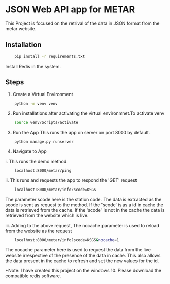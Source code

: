 # JSON Web API app for METAR
This Project is focused on the retrival of the data in JSON format from the metar website.

## Installation
```bash
	pip install -r requirements.txt
```
Install Redis in the system.


## Steps
1. Create a Virtual Environment
```bash
	python -m venv venv
```
2. Run installations after activating the virtual environmnet.To activate venv
```bash
	source venv/Scripts/activate
```
3. Run the App
This runs the app on server on port 8000 by default.
```bash
	python manage.py runserver
```
4. Navigate to App

i. This runs the demo method.
```bash
	localhost:8000/metar/ping
```

ii. This runs and requests the app to respond the 'GET' request
```bash
	localhost:8000/metar/info?scode=KSGS
```
The parameter scode here is the station code. The data is extracted as the scode is sent as request to the method. If the 'scode' is as a id in cache the data is retrieved from the cache. If the 'scode' is not in the cache the data is retrieved from the website which is live. 

iii. Adding to the above request, The nocache parameter is used to reload from the website as the request 
```bash
	localhost:8000/metar/info?scode=KSGS&nocache=1
```
The nocache parameter here is used to request the data from the live website irrespective of the presence of the data in cache. This also allows the data present in the cache to refresh and set the new values for the id.

*Note: I have created this project on the windows 10. Please download the compatible redis software.